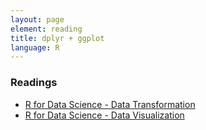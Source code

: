 ```yaml
---
layout: page
element: reading
title: dplyr + ggplot
language: R
---
```


### Readings

* [R for Data Science - Data Transformation](https://r4ds.hadley.nz/data-transform)
* [R for Data Science - Data Visualization](https://r4ds.hadley.nz/data-visualize)

